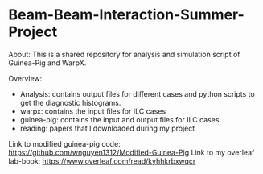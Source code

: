 # Beam-Beam-Interaction-Summer-Project
About: This is a shared repository for analysis and simulation script of Guinea-Pig and WarpX.

Overview: 
- Analysis: contains output files for different cases and python scripts to get the diagnostic histograms.
- warpx: contains the input files for ILC cases
- guinea-pig: contains the input and output files for ILC cases
- reading: papers that I downloaded during my project

Link to modified guinea-pig code: https://github.com/wnguyen1312/Modified-Guinea-Pig
Link to my overleaf lab-book: https://www.overleaf.com/read/kyhhkrbxwqcr
